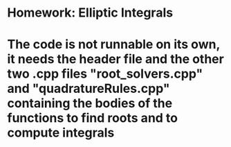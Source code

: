 # Homework: Elliptic Integrals
# The code is not runnable on its own, it needs the header file and the other two .cpp files "root_solvers.cpp" and "quadratureRules.cpp" containing the bodies of the functions to find roots and to compute integrals

